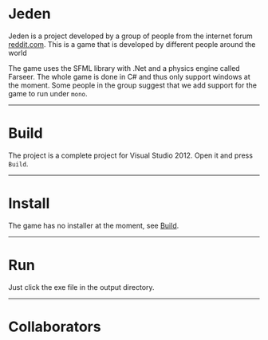 Jeden
=====
Jeden is a project developed by a group of people from the 
internet forum [reddit.com](http://reddit.com/r/makeavideogame).
This is a game that is developed by different people around the world 

The game uses the SFML library with .Net and a physics
engine called Farseer. The whole game is done in C# and thus only
support windows at the moment. Some people in the group suggest 
that we add support for the game to run under `mono`.
***
Build
=====
The project is a complete project for Visual Studio 2012.
Open it and press `Build`.
***
Install
=======
The game has no installer at the moment, see [Build](Build).
***
Run
===
Just click the exe file in the output directory.

***
Collaborators
=============
